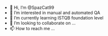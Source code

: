 - 👋 Hi, I’m @SpazCat99
- 👀 I’m interested in manual and automated QA
- 🌱 I’m currently learning ISTQB foundation level
- 💞️ I’m looking to collaborate on ...
- 📫 How to reach me ...

<!---
SpazCat99/SpazCat99 is a ✨ special ✨ repository because its `README.md` (this file) appears on your GitHub profile.
You can click the Preview link to take a look at your changes.
--->
